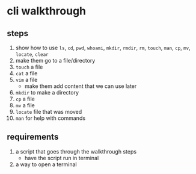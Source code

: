 # cli walkthrough

## steps
1. show how to use `ls`, `cd`, `pwd`, `whoami`, `mkdir`, `rmdir`, `rm`, `touch`, `man`, `cp`, `mv`, `locate`, `clear`
2. make them go to a file/directory
3. `touch` a file
4. `cat` a file
5. `vim` a file
    - make them add content that we can use later
6. `mkdir` to make a directory
7. `cp` a file
8. `mv` a file
9. `locate` file that was moved
10. `man` for help with commands

## requirements
1. a script that goes through the walkthrough steps
    - have the script run in terminal
2. a way to open a terminal
